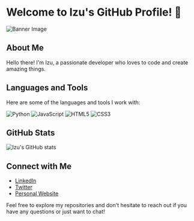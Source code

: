 # Welcome to Izu's GitHub Profile! 👋

![Banner Image](https://i.pinimg.com/564x/96/ac/f3/96acf35515091274809a7f6b4b8a040c.jpg)

## About Me

Hello there! I'm Izu, a passionate developer who loves to code and create amazing things.

## Languages and Tools

Here are some of the languages and tools I work with:

![Python](https://img.shields.io/badge/-Python-3776AB?style=flat-square&logo=Python&logoColor=white)
![JavaScript](https://img.shields.io/badge/-JavaScript-F7DF1E?style=flat-square&logo=JavaScript&logoColor=black)
![HTML5](https://img.shields.io/badge/-HTML5-E34F26?style=flat-square&logo=HTML5&logoColor=white)
![CSS3](https://img.shields.io/badge/-CSS3-1572B6?style=flat-square&logo=CSS3&logoColor=white)
<!-- Add or remove languages as needed -->

## GitHub Stats

![Izu's GitHub stats](https://github-readme-stats.vercel.app/api?username=yourusername&show_icons=true&theme=radical)

## Connect with Me

- [LinkedIn](https://www.linkedin.com/in/yourusername)
- [Twitter](https://twitter.com/yourusername)
- [Personal Website](https://www.yourwebsite.com)

Feel free to explore my repositories and don't hesitate to reach out if you have any questions or just want to chat!
